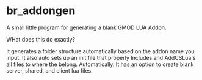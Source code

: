 # br_addongen
A small little program for generating a blank GMOD LUA Addon.

WHat does this do exactly?

It generates a folder structure automatically based on the addon name you input. It also auto sets up an init file that properly
Includes and AddCSLua's all files to where the belong. Automatically. It has an option to create blank server, shared, and client lua files.
